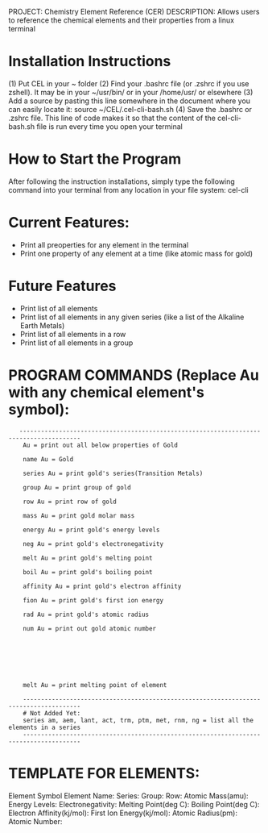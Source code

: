 PROJECT: Chemistry Element Reference (CER)
DESCRIPTION: Allows users to reference the chemical elements and their properties from a linux terminal

# Installation Instructions
(1) Put CEL in your ~ folder
(2) Find your .bashrc file (or .zshrc if you use zshell). It may be in your ~/usr/bin/ or in your /home/usr/ or elsewhere
(3) Add a source by pasting this line somewhere in the document where you can easily locate it: source ~/CEL/.cel-cli-bash.sh
(4) Save the .bashrc or .zshrc file. This line of code makes it so that the content of the cel-cli-bash.sh file is run every time you open your terminal

# How to Start the Program
After following the instruction installations, simply type the following command into your terminal from any location in your file system:
cel-cli

# Current Features:
- Print all preoperties for any element in the terminal
- Print one property of any element at a time (like atomic mass for gold)
# Future Features
- Print list of all elements
- Print list of all elements in any given series (like a list of the Alkaline Earth Metals)
- Print list of all elements in a row
- Print list of all elements in a group

        
# PROGRAM COMMANDS (Replace Au with any chemical element's symbol):
       ---------------------------------------------------------------------------------------
        Au = print out all below properties of Gold

        name Au = Gold

        series Au = print gold's series(Transition Metals)

        group Au = print group of gold

        row Au = print row of gold

        mass Au = print gold molar mass

        energy Au = print gold's energy levels

        neg Au = print gold's electronegativity

        melt Au = print gold's melting point

        boil Au = print gold's boiling point

        affinity Au = print gold's electron affinity

        fion Au = print gold's first ion energy

        rad Au = print gold's atomic radius

        num Au = print out gold atomic number

        

        

        

        melt Au = print melting point of element

        --------------------------------------------------------------------------------------
        # Not Added Yet:
        series am, aem, lant, act, trm, ptm, met, rnm, ng = list all the elements in a series
        --------------------------------------------------------------------------------------

# TEMPLATE FOR ELEMENTS:
Element Symbol
Element Name: 
Series: 
Group: 
Row: 
Atomic Mass(amu): 
Energy Levels: 
Electronegativity: 
Melting Point(deg C): 
Boiling Point(deg C): 
Electron Affinity(kj/mol): 
First Ion Energy(kj/mol): 
Atomic Radius(pm): 
Atomic Number: 